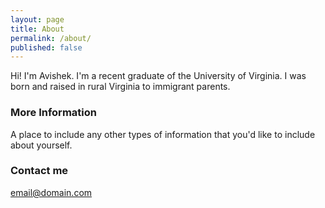 ```yaml
---
layout: page
title: About
permalink: /about/
published: false
---
```


Hi! I'm Avishek. I'm a recent graduate of the University of Virginia. I was born and raised in rural Virginia to immigrant parents. 
### More Information

A place to include any other types of information that you'd like to include about yourself.

### Contact me

[email@domain.com](mailto:email@domain.com)
